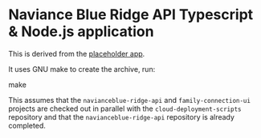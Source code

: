 # Naviance Blue Ridge API Typescript & Node.js application
This is derived from the [placeholder app](../placeholder/README.md).

It uses GNU make to create the archive, run:

   make

This assumes that the `navianceblue-ridge-api` and `family-connection-ui` projects are checked out in parallel with the `cloud-deployment-scripts` repository and that the `navianceblue-ridge-api` repository is already completed.
